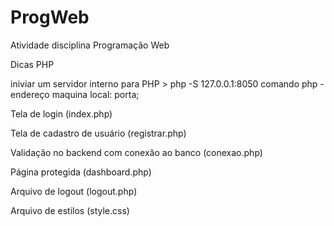 # ProgWeb
Atividade disciplina Programação Web

Dicas PHP

iniviar um servidor interno para PHP
    > php -S 127.0.0.1:8050 
    comando php - endereço maquina local: porta;

Tela de login (index.php)

Tela de cadastro de usuário (registrar.php)

Validação no backend com conexão ao banco (conexao.php)

Página protegida (dashboard.php)

Arquivo de logout (logout.php)

Arquivo de estilos (style.css)

